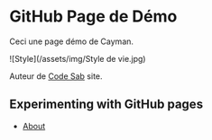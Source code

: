# GitHub Page de Démo

Ceci une page démo de Cayman.

![Style](/assets/img/Style de vie.jpg)

Auteur de [Code Sab](https://code-maven.com/) site.


## Experimenting with GitHub pages

* [About](/about)
